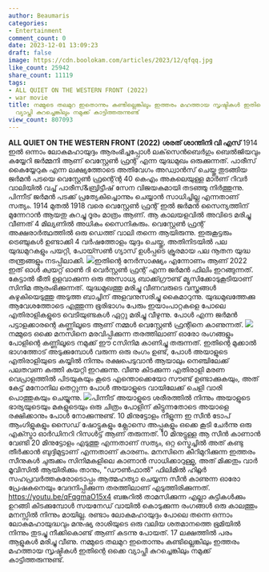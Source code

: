 ```yaml
---
author: Beaumaris
categories:
- Entertainment
comment_count: 0
date: 2023-12-01 13:09:23
draft: false
image: https://cdn.boolokam.com/articles/2023/12/qfqq.jpg
like_count: 25942
share_count: 11119
tags:
- ALL QUIET ON THE WESTERN FRONT (2022)
- war movie
title: നമ്മുടെ തലമുറ ഇതൊന്നും കണ്ടില്ലെങ്കിലും ഇത്തരം മഹത്തായ സൃഷ്ടികൾ ഇതിന്റെ ഒക്കെ
  വ്യാപ്തി കുറച്ചെങ്കിലും നമുക്ക് കാട്ടിത്തരുന്നുണ്ട്
view_count: 807093
---
```


**ALL QUIET ON THE WESTERN FRONT (2022)** **ശരത് ശാന്തിനി വി എസ്** 1914 ഇൽ ഒന്നാം ലോകമഹായുദ്ദം ആരംഭിച്ചപ്പോൾ ലക്‌സെൻബെർഗും ബെൽജിയവും കയ്യേറി ജർമ്മനി ആണ് വെസ്റ്റേൺ ഫ്രന്റ് എന്ന യുദ്ധമുഖം ഒരുക്കുന്നത്. പാരീസ് കൈയ്യേറുക എന്ന ലക്ഷ്യത്തോടെ അതിവേഗം അഡ്വാൻസ് ചെയ്തു തുടങ്ങിയ ജർമൻ പടയെ വെസ്റ്റേൺ ഫ്രന്റ്ന്റെ 40 കെഎം അകലെയുള്ള മാർണ് റിവർ വാലിയിൽ വച്ച് പാരീസ്&ബ്രിട്ടീഷ് സേന വിജയകമായി തടഞ്ഞു നിർത്തുന്നു. പിന്നീട് ജർമൻ പടക്ക് പ്രത്യേകിച്ചൊന്നും ചെയ്യാൻ സാധിച്ചില്ല എന്നതാണ് സത്യം. 1914 മുതൽ 1918 വരെ വെസ്റ്റേൺ ഫ്രന്റ് ഇൽ ജർമൻ സൈന്യത്തിന് മുന്നേറാൻ ആയതു കുറച്ചു ദൂരം മാത്രം ആണ്. ആ കാലയളവിൽ അവിടെ മരിച്ചു വീണത് 4 മില്യണിൽ അധികം സൈനികരും. വെസ്റ്റേൺ ഫ്രന്റ് അക്ഷരാർത്ഥത്തിൽ ഒരു ഡെത്ത് വാലി തന്നെ ആയിരുന്നു. ഇരുകൂട്ടരും ട്രെഞ്ചുകൾ ഉണ്ടാക്കി 4 വർഷത്തോളം യുദ്ദം ചെയ്തു, അതിനിടയിൽ പല യുദ്ധമുറകളും പയറ്റി, പോയ്സൺ ഗ്യാസ് ഉൾപ്പടെ ക്രൂരമായ പല നൂതന യുദ്ധ തന്ത്രങ്ങളും നടപ്പിലാക്കി. ![](https://cdn.boolokam.com/articles/2023/12/qfqq.jpg)ഇതിന്റെ നേർസാക്ഷ്യം എന്നോണം ആണ് 2022 ഇത് ഓൾ ക്വയറ്റ്‌ ഓൺ ദി വെർസ്റ്റൺ ഫ്രന്റ് എന്ന ജർമൻ ഫിലിം ഇറങ്ങുന്നത്. കേട്ടാൽ ഭീതി ഉളവാക്കുന്ന ഒരു അസാധ്യ ബാക്ക്ഗ്രൗണ്ട് മ്യൂസിക്കോടുകൂടിയാണ് സിനിമ ആരംഭിക്കുന്നത്. യുദ്ധമുഖത്തു മരിച്ചു വീണവരുടെ വസ്ത്രങ്ങൾ കഴുകിയെടുത്തു അടുത്ത ബാച്ചിന് അളവനുസരിച്ചു കൈമാറുന്നു. യുദ്ധമുഖത്തേക്കു ആവേശത്തോടെ എത്തുന്ന ഭൂരിഭാഗം പേരും ഇയാംപാറ്റകളെ പോലെ എതിരാളികളുടെ വെടിയുണ്ടകൾ ഏറ്റു മരിച്ചു വീഴുന്നു. പോൾ എന്ന ജർമൻ പട്ടാളക്കാരന്റെ കണ്ണിലൂടെ ആണ് നമ്മൾ വെസ്റ്റേൺ ഫ്രന്റിനെ കാണുന്നത്. ![](https://cdn.boolokam.com/articles/2023/12/fqfgg.jpg)നമ്മുടെ ഒക്കെ മനസിനെ മരവിപ്പിക്കുന്ന തരത്തിലാണ് ഓരോ രംഗങ്ങളും പോളിന്റെ കണ്ണിലൂടെ നമുക്ക് ഈ cസിനിമ കാണിച്ചു തരുന്നത്. ഇതിന്റെ മുക്കാൽ ഭാഗത്തോട് അടുക്കുമ്പോൾ വരുന്ന ഒരു രംഗം ഉണ്ട്, പോൾ അയാളുടെ എതിരാളിയുടെ കയ്യിൽ നിന്നും രക്ഷപെടുവാൻ ആയാലും നെഞ്ചിലേക്ക് പലതവണ കത്തി കയറ്റി ഇറക്കുന്നു. വീണു കിടക്കുന്ന എതിരാളി മരണ വെപ്രാളത്തിൽ പിടയുകയും കൂടെ എന്തൊക്കെയോ സൗണ്ട് ഉണ്ടാക്കുകയും, അത് കേട്ട് മനോനില തെറ്റുന്ന പോൾ അയാളുടെ വായിലേക്ക് ചെളി വാരി പൊത്തുകയും ചെയ്യുന്നു. ![](https://cdn.boolokam.com/articles/2023/12/ffqfqfff.jpg)പിന്നീട് അയാളുടെ ശരീരത്തിൽ നിന്നും അയാളുടെ ഭാര്യയുടെയും മകളുടെയും ഒരു ചിത്രം പോളിന് കിട്ടുന്നതോടെ അയാളെ രക്ഷിക്കാനും പോൾ നോക്കുന്നുണ്ട്. 10 മിനുട്ടോളം നീളുന്ന ഇ സീൻ ടോപ് ആംഗിളുകളും സൈഡ് ഷോട്ടുകളും ക്ലോസെ അപ്പുകളും ഒക്കെ കൂടി ചേർന്നു ഒരു എക്സ്ട്രാ ഓർഡിനറി റിസൾട്ട് ആണ് തരുന്നത്. 10 മിനുട്ടുള്ള ആ സീൻ കാണാൻ വേണ്ടി 20 മിനുട്ടോളം എടുത്തു എന്നതാണ് സത്യം, ഒറ്റ സ്ട്രെച്ചിൽ അത് കണ്ടു തീർക്കാൻ ബുദ്ദിമുട്ടാണ് എന്നതാണ് കാരണം. മനസിനെ കീറിമുറിക്കുന്ന ഇത്തരം സീനുകൾ ചുരുക്കം സിനിമകളിലെ കാണാൻ സാധിക്കാറുള്ളു, അത് മിക്കതും വാർ മൂവിസിൽ ആയിരിക്കും താനും, "ഡൗൺഫാൽ" ഫിലിമിൽ ഹിറ്റ്ലർ സഹപ്രവർത്തകരോടൊപ്പം ആത്മഹത്യാ ചെയ്യന്ന സീൻ കാണുന്ന ഓരോ പ്രേഷകനെയും വേദനിപ്പിക്കുന്ന തരത്തിലാണ് എടുത്തിരിക്കുന്നത്. https://youtu.be/qFqgmaO15x4 ബങ്കറിൽ താമസിക്കുന്ന എല്ലാ കുട്ടികൾക്കും ഉറങ്ങി കിടക്കുമ്പോൾ സയനേഡ് വായിൽ കൊടുക്കുന്ന രംഗങ്ങൾ ഒരു കാലത്തും മനസ്സിൽ നിന്നും മായില്ല. രണ്ടാം ലോകമഹായുദ്ദം പോലെ തന്നെ ഒന്നാം ലോകമഹായുദ്ധവും മനുഷ്യ രാശിയുടെ ഒരു വലിയ ശതമാനത്തെ ഭൂമിയിൽ നിന്നും തുടച്ചു നീക്കികൊണ്ട് ആണ് കടന്നു പോയത്. 17 ലക്ഷത്തിൽ പരം ആളുകൾ മരിച്ചു വീണു. നമ്മുടെ തലമുറ ഇതൊന്നും കണ്ടില്ലെങ്കിലും ഇത്തരം മഹത്തായ സൃഷ്ടികൾ ഇതിന്റെ ഒക്കെ വ്യാപ്തി കുറച്ചെങ്കിലും നമുക്ക് കാട്ടിത്തരുന്നുണ്ട്.